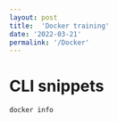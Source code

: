 ```yaml
---
layout: post
title:  'Docker training'
date: '2022-03-21'
permalink: '/Docker'
---
```

# CLI snippets

    docker info


